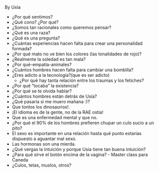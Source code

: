 By Uxia

-  ¿Por qué sentimos?
-  ¿Qué cono? ¿Por qué?
-  ¿Somos tan racionales como queremos pensar?
-  ¿Qué es una raza?
-  ¿Qué es una pregunta?
-  ¿Cuántas experiencias hacen falta para crear una personalidad formada?
-  ¿Por qué mato no ve bien los colores (las tonalidades de rojo)?
-  ¿Realmente la soledad es tan mala?
-  ¿Por qué-empatía-animales?
-  ¿Cuántos hombres hacen falta para cambiar una bombilla?
-  ¿Eres adicto a la tecnología?(que es ser adicto)
	-  ¿Por qué hay tanta relación entre los traumas y los fetiches?
-  ¿Por qué “tocaba” la existencia?
-  ¿Por qué se te olvida hablar?
-  ¿Cuántos hombres están detrás de Usía?
-  ¿Qué pasaría si me muero mañana :)?
-  Que tontos los dinosaurios!.
-  ¡El idioma es de la gente, no de la RAE ostia!
-  Que es una enfermedad mental  y que no.
-  ¿Por qué el 90% de los hombres prefieren chupar un culo sucio a un pito?
-  El sexo es importante en una relación hasta qué punto estarías dispuesto a aguantar mal sexo.
-  Las hormonas son una mierda.
-  ¿Qué vergas la intuición y porque Usía tiene tan buena intuición?
-  ¿Para qué sirve el botón encima de la vagina? - Master class para Caneda
-  ¿Culos, tetas, muslos, otros?